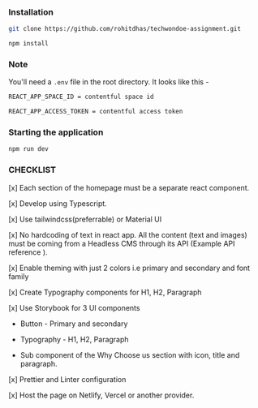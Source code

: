 ### Installation

```bash
git clone https://github.com/rohitdhas/techwondoe-assignment.git

npm install

```

### Note

You'll need a `.env` file in the root directory.
It looks like this -

```bash
REACT_APP_SPACE_ID = contentful space id

REACT_APP_ACCESS_TOKEN = contentful access token
```

### Starting the application

```bash
npm run dev
```

### CHECKLIST

[x] Each section of the homepage must be a separate react component.

[x] Develop using Typescript.

[x] Use tailwindcss(preferrable) or Material UI

[x] No hardcoding of text in react app. All the content (text and images) must be coming from a Headless CMS through its API (Example API reference ).

[x] Enable theming with just 2 colors i.e primary and secondary and font family

[x] Create Typography components for H1, H2, Paragraph

[x] Use Storybook for 3 UI components

- Button - Primary and secondary

- Typography - H1, H2, Paragraph

- Sub component of the Why Choose us section with icon, title and paragraph.

[x] Prettier and Linter configuration

[x] Host the page on Netlify, Vercel or another provider.

